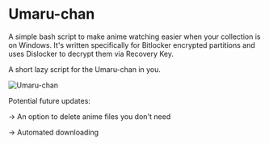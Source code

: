 # Umaru-chan
A simple bash script to make anime watching easier when your collection is on Windows.
It's written specifically for Bitlocker encrypted partitions and uses Dislocker to decrypt them via Recovery Key.

A short lazy script for the Umaru-chan in you.


![Umaru-chan](https://media.giphy.com/media/GYtblmdLnemlO/giphy.gif)

Potential future updates:

-> An option to delete anime files you don't need

-> Automated downloading
